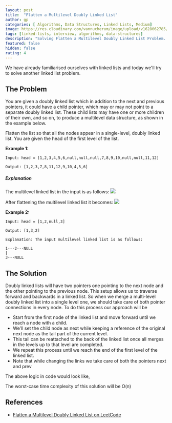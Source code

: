 ```yaml
---
layout: post
title:  "Flatten a Multilevel Doubly Linked List"
author: gp
categories: [ Algorithms, Data Structures, Linked Lists, Medium]
image: https://res.cloudinary.com/vannucherum/image/upload/v1628062785/vannucherum.com/posts/2021-08-08-flatten-a-multilevel-doubly-linked-list/thumb.png
tags: [linked-lists, interview, algorithms, data-structures]
description: "Solving Flatten a Multilevel Doubly Linked List Problem. Different approaches to solve the problem and their corresponding time and space complexities explained."
featured: false
hidden: false
rating: 4
---
```

  

We have already familiarised ourselves with linked lists and today we'll try to solve another linked list problem.


## The Problem

You are given a doubly linked list which in addition to the next and previous pointers, it could have a child pointer, which may or may not point to a separate doubly linked list. These child lists may have one or more children of their own, and so on, to produce a multilevel data structure, as shown in the example below.

Flatten the list so that all the nodes appear in a single-level, doubly linked list. You are given the head of the first level of the list.

  

**Example 1:**

```
Input: head = [1,2,3,4,5,6,null,null,null,7,8,9,10,null,null,11,12]

Output: [1,2,3,7,8,11,12,9,10,4,5,6]
```

##### Explanation

The multilevel linked list in the input is as follows:
<img src="https://res.cloudinary.com/vannucherum/image/upload/v1628062863/vannucherum.com/posts/2021-08-08-flatten-a-multilevel-doubly-linked-list/example.png">

After flattening the multilevel linked list it becomes:
<img src="https://res.cloudinary.com/vannucherum/image/upload/v1628062887/vannucherum.com/posts/2021-08-08-flatten-a-multilevel-doubly-linked-list/example_output.png">

  

**Example 2:**

```
Input: head = [1,2,null,3]

Output: [1,3,2]

Explanation: The input multilevel linked list is as follows:

1---2---NULL
|
3---NULL
```

## The Solution

  

Doubly linked lists will have two pointers one pointing to the next node and the other pointing to the previous node. This setup allows us to traverse forward and backwards in a linked list. So when we merge a multi-level doubly linked list into a single level one, we should take care of both pointer connections in every node. To do this process our approach will be

-   Start from the first node of the linked list and move forward until we reach a node with a child.
-   We'll set the child node as next while keeping a reference of the original next node as the tail part of the current level.
-   This tail can be reattached to the back of the linked list once all merges in the levels up to that level are completed.
-   We repeat this process until we reach the end of the first level of the linked list.
-   Note that while changing the links we take care of both the pointers next and prev

  

The above logic in code would look like,

<script src="https://gist-it.appspot.com/https://github.com/vishnu-gp/algorithm-ds/blob/master/Excercises/LinkedLists/02_FlattenMultiLevelDoublyLinkedList/Solution.js?slice=15:39"></script>

  

The worst-case time complexity of this solution will be O(n)

  

## References

- <a target="_blank" href="https://leetcode.com/problems/flatten-a-multilevel-doubly-linked-list/">Flatten a Multilevel Doubly Linked List on LeetCode</a>